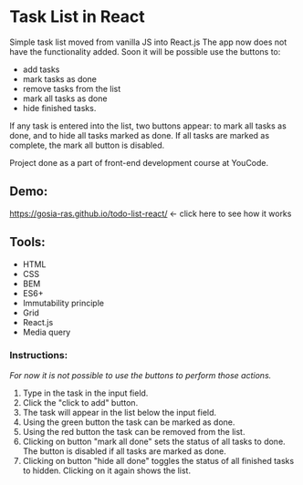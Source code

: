 # Task List in React

Simple task list moved from vanilla JS into React.js 
The app now does not have the functionality added. Soon it will be possible use the buttons to: 
- add tasks
- mark tasks as done
- remove tasks from the list
- mark all tasks as done
- hide finished tasks.

If any task is entered into the list, two buttons appear: to mark all tasks as done, and to hide all tasks marked as done. 
If all tasks are marked as complete, the mark all button is disabled.

Project done as a part of front-end development course at YouCode.
## Demo: 

https://gosia-ras.github.io/todo-list-react/ <- click here to see how it works

## Tools: 

- HTML
- CSS
- BEM
- ES6+
- Immutability principle
- Grid 
- React.js
- Media query

### Instructions: 
*For now it is not possible to use the buttons to perform those actions.*

1. Type in the task in the input field.
2. Click the "click to add" button.
3. The task will appear in the list below the input field. 
4. Using the green button the task can be marked as done. 
5. Using the red button the task can be removed from the list. 
6. Clicking on button "mark all done" sets the status of all tasks to done.    The button is disabled if all tasks are marked as done. 
7. Clicking on button "hide all done" toggles the status of all finished tasks to hidden. Clicking on it again shows the list.
